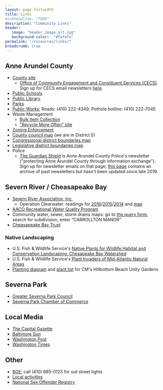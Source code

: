 ```yaml
---
layout: page-fullwidth
title: Links
#subheadline: "TODO"
description: "Community Links"
header:
   image: "header_image_alt.jpg"
   background-color:  "#fafafa"
permalink: "/resources/links/"
breadcrumb: true
---
```


## Anne Arundel County

* <a href="http://www.aacounty.org">County site</a>
  * <a href="https://www.aacounty.org/departments/county-executive/constituent-services/">Office of Community Engagement and Constituent Services (CECS)</a>.  Sign up for CECS email newsletters <a href="https://www.aacounty.org/departments/county-executive/constituent-services/newsletter/">here</a>.
* <a href="http://www.aacps.org">Public Schools</a>
* <a href="http://www.aacpl.net">Public Library</a>
* <a href="http://www.aacounty.org/recparks">Parks</a>
* <a href="http://www.aacounty.org/dpw/Index.cfm">Public Works</a>; Roads:  (410) 222-4349; Pothole hotline:  (410) 222-7045
* Waste Management
  * <a href="http://www.aacounty.org/DPW/WasteManagement/bulkItem.cfm">Bulk Item Collection</a>
  * <a href="http://www.recyclemoreoften.com">"Recycle More Often" site</a>
* <a href="http://www.aacounty.org/IP/ZoningEnforcement/index.cfm">Zoning Enforcement</a> 
* <a href="http://www.aacounty.org/Elections/Resources/AA_County_Election_Map_2014_County_Council.pdf">County council map</a> (we are in District 5)
* <a href="http://www.aacounty.org/Elections/Resources/AA_County_Election_Map_2014_Congressional_District_Boundary.pdf">Congressional district boundaries map </a>
* <a href="http://www.aacounty.org/Elections/Resources/AA_County_Election_Map_2014_Legislative_District_Boundary.pdf">Legislative district boundaries map</a>
* Police
  * <a href="https://www.aapdguardianshield.org">The Guardian Shield</a> is Anne Arundel County Police's newsletter ("protecting Anne Arundel County through information exchange").  Sign up for newsletter emails on that page; <a href="https://www.aapdguardianshield.org/guardian-newsletters.html">this page</a> contains an archive of past newsletters but hasn't been updated since late 2019.

## Severn River / Cheasapeake Bay

* <a href="http://www.severnriver.org">Severn River Association, Inc.</a>
  * Operation Clearwater:  readings for <a href="https://ola2.aacc.edu/tldomanski/Clearwater%202016.html">2016</a>/<a href="http://ola2.aacc.edu/tldomanski/Clearwater2015.html">2015</a>/<a href="http://ola2.aacc.edu/tldomanski/Clearwater2014.html">2014</a> and <a href="https://www.google.com/maps/d/u/0/viewer?ll=39.104489,-76.522179&msa=0&spn=0.158785,0.338173&mid=zfiDnsNAg-ak.knZ5RgPdZmWw">map</a>
* <a href="http://aahealth.org/programs/env-hlth/rec-water/reports">AACO Recreational Water Quality Program</a>
* Community water, sewer, storm drains maps:  go to <a href="http://gis-world2.aacounty.org/DPWcounter/FormQuery.aspx">the query form</a>, search for subdivision, enter "CARROLLTON MANOR"
* <a href="http://www.cbtrust.org/site/c.miJPKXPCJnH/b.5368633/k.BDEA/Home.htm">Cheasapeake Bay Trust</a>

### Native Landscaping

* U.S. Fish & Wildlife Service's <a href="/resources/native-landscaping/chesapeakenatives-nfwf-book.pdf">Native Plants for Wildlife Habitat and Conservation Landscaping: Chesapeake Bay Watershed</a>
* U.S. Fish & Wildlife Service's <a href="/resources/native-landscaping/Plant-Invaders-of-the-Mid-Atlantic-NFWF.pdf">Plant Invaders of Mid-Atlantic Natural Areas</a>
* <a href="/resources/native-landscaping/HillBottom-Unity-Gardens-Planting-Diagram-Garden-cells.pdf">Planting diagram</a> and <a href="/resources/native-landscaping/CMIA-HILLBOTTOM-BEACH-BIORETENTION-GARDEN-PLANT-LISTS-2.xlsx">plant list</a> for CM's Hillbottom Beach Unity Gardens

## Severna Park

* <a href="http://www.gspcouncil.org">Greater Severna Park Council</a>
* <a href="http://www.severnaparkchamber.com">Severna Park Chamber of Commerce</a>

## Local Media

* <a href="http://www.hometownannapolis.com">The Capital Gazette</a>
* <a href="http://www.sunspot.net">Baltimore Sun</a>
* <a href="http://www.washingtonpost.com">Washington Post</a>
* <a href="http://www.washtimes.com">Washington Times</a>

## Other

* <a href="http://www.bge.com/Pages/default.aspx">BGE</a>; call (410) 685-0123 for out street lights
* <a href="http://www.thingstodo.com">Local activities</a>
* <a href="http://www.familywatchdog.us">National Sex Offender Registry</a>
